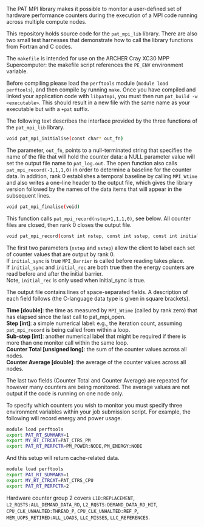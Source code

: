 The PAT MPI library makes it possible to monitor a user-defined set of
hardware performance counters during the execution of a MPI code running
across multiple compute nodes.

This repository holds source code for the `pat_mpi_lib` library. There are
also two small test harnesses that demonstrate how to call the library
functions from Fortran and C codes.

The `makefile` is intended for use on the ARCHER Cray XC30 MPP Supercomputer:
the makefile script references the `PE_ENV` environment variable.

Before compiling please load the `perftools` module (`module load perftools`),
and then compile by running `make`. Once you have compiled and linked your
application code with `libpatmpi`, you must then run `pat_build -w <executable>`.
This should result in a new file with the same name as your executable but
with a `+pat` suffix.


The following text describes the interface provided by the three functions
of the `pat_mpi_lib` library.

```bash
void pat_mpi_initialise(const char* out_fn)
```

The parameter, `out_fn`, points to a null-terminated string that specifies the name of the file that will hold the counter data: a NULL parameter value will set the output file name to `pat_log.out`. The open function also calls `pat_mpi_record(-1,1,1,0)` in order to determine a baseline for the counter data. In addition, rank 0 establishes a temporal baseline by calling `MPI_Wtime` and also writes a one-line header to the output file, which gives the library version followed by the names of the data items that will appear in the subsequent lines.

```bash
void pat_mpi_finalise(void)
```

This function calls `pat_mpi_record(nstep+1,1,1,0)`, see below. All counter files are closed, then rank 0 closes the output file.

```bash
void pat_mpi_record(const int nstep, const int sstep, const int initial_sync, const int initial_rec)
```

The first two parameters (`nstep` and `sstep`) allow the client to label each set of counter values that are output by rank 0.<br>
If `initial_sync` is true `MPI_Barrier` is called before reading takes place.<br>
If `initial_sync` and `initial_rec` are both true then the energy counters are read before and after the initial barrier.<br> Note, `initial_rec` is only used when initial_sync is true.

The output file contains lines of space-separated fields. A description of each field follows (the  C-language data type is given in square brackets).

**Time [double]**: the time as measured by `MPI_Wtime` (called by rank zero) that has elapsed since the last call to pat_mpi_open.<br> 
**Step [int]**: a simple numerical label: e.g., the iteration count, assuming `pat_mpi_record` is being called from within a loop.<br> 
**Sub-step [int]**: another numerical label that might be required if there is more than one monitor call within the same loop.<br>
**Counter Total [unsigned long]**: the sum of the counter values across all nodes.<br>
**Counter Average [double]**: the average of the counter values across all nodes. 

The last two fields (Counter Total and Counter Average) are repeated for however many counters are being monitored. The
average values are not output if the code is running on one node only.

To specify which counters you wish to monitor you must specify three environment variables within your job submission
script. For example, the following will record energy and power usage.

```bash
module load perftools
export PAT_RT_SUMMARY=1
export MY_RT_CTRCAT=PAT_CTRS_PM
export PAT_RT_PERFCTR=PM_POWER:NODE,PM_ENERGY:NODE
```

And this setup will return cache-related data.

```bash
module load perftools
export PAT_RT_SUMMARY=1
export MY_RT_CTRCAT=PAT_CTRS_CPU
export PAT_RT_PERFCTR=2
```

Hardware counter group 2 covers `L1D:REPLACEMENT`, `L2_RQSTS:ALL_DEMAND_DATA_RD`, `L2_RQSTS:DEMAND_DATA_RD_HIT`, `CPU_CLK_UNHALTED:THREAD_P`, `CPU_CLK_UNHALTED:REF_P`, `MEM_UOPS_RETIRED:ALL_LOADS`, `LLC_MISSES`, `LLC_REFERENCES`.
